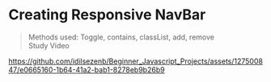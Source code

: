 # Creating Responsive NavBar  
>Methods used: Toggle, contains, classList, add, remove   
>Study Video  
>

https://github.com/idilsezenb/Beginner_Javascript_Projects/assets/127500847/e0665160-1b64-41a2-bab1-8278eb9b26b9

